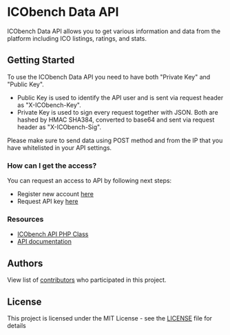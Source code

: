 # ICObench Data API

ICObench Data API allows you to get various information and data from the platform including ICO listings, ratings, and stats.

## Getting Started

To use the ICObench Data API you need to have both "Private Key" and "Public Key".
- Public Key is used to identify the API user and is sent via request header as "X-ICObench-Key".
- Private Key is used to sign every request together with JSON. Both are hashed by HMAC SHA384, converted to base64 and sent via request header as "X-ICObench-Sig".

Please make sure to send data using POST method and from the IP that you have whitelisted in your API settings.

### How can I get the access?
You can request an access to API by following next steps:

- Register new account [here](https://icobench.com/register)
- Request API key [here](https://icobench.com/developers)

### Resources

- [ICObench API PHP Class](https://github.com/ICObench/data-api/blob/master/ICObenchAPI.php)
- [API documentation](https://icobench.com/developers)

## Authors

View list of [contributors](https://github.com/ICObench/data-api/graphs/contributors) who participated in this project.

## License

This project is licensed under the MIT License - see the [LICENSE](LICENSE) file for details
